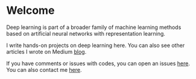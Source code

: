 # Welcome

Deep learning is part of a broader family of machine learning methods based on artificial neural networks with representation learning.

I write hands-on projects on deep learning here. You can also see other articles I wrote on Medium [blog](https://medium.com/@gabegaz).

If you have comments or issues with codes, you can open an issues [here](https://github.com/gabegaz/dlearn/issues). You can also contact me [here](https://www.gabegaz.com/message/).